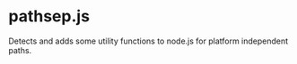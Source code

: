 pathsep.js
==========

Detects and adds some utility functions to node.js for platform independent paths.